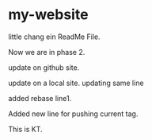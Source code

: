 # my-website 

little chang ein ReadMe File.

Now we are in phase 2.

update on github site.

update on a local site. updating same line

added rebase line1.

Added new line for pushing current tag.

This is KT.
